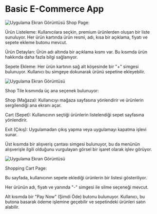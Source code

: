 # Basic E-Commerce App

![Uygulama Ekran Görüntüsü](file:///D:/Yeni%20klas%C3%B6r/shop_page.png)
Shop Page:

Ürün Listeleme: Kullanıcılara seçkin, premium ürünlerden oluşan bir liste sunuluyor. Her ürün kartında ürün resmi, adı, kısa bir açıklama, fiyatı ve sepete ekleme butonu mevcut.

Ürün Detayları: Ürün adı altında bir açıklama kısmı var. Bu kısımda ürün hakkında daha fazla bilgi sağlanıyor.

Sepete Ekleme: Her ürün kartının sağ alt köşesinde bir "+" simgesi bulunuyor. Kullanıcı bu simgeye dokunarak ürünü sepetine ekleyebilir.

![Uygulama Ekran Görüntüsü](file:///D:/Yeni%20klas%C3%B6r/shop_tile.png)

Shop Tile kısmında üç ana seçenek bulunuyor:

Shop (Mağaza): Kullanıcıyı mağaza sayfasına yönlendirir ve ürünlerin sergilendiği ana ekranı açar.

Cart (Sepet): Kullanıcının seçtiği ürünlerin listelendiği sepet sayfasına yönlendirir.

Exit (Çıkış): Uygulamadan çıkış yapma veya uygulamayı kapatma işlevi sunar.

Üst kısımda bir alışveriş çantası simgesi bulunuyor, bu da menünün alışverişle ilgili olduğunu vurgulayan görsel bir işaret olarak işlev görüyor.

![Uygulama Ekran Görüntüsü](file:///D:/Yeni%20klas%C3%B6r/cart_page.png)

Shopping Cart Page:

Bu sayfada, kullanıcının sepete eklediği ürünlerin bir listesi gösteriliyor.

Her ürünün adı, fiyatı ve yanında "-" simgesi ile silme seçeneği mevcut.

Alt kısımda bir "Pay Now" (Şimdi Öde) butonu bulunuyor. Kullanıcı, bu butona basarak ödeme işlemine geçebilir ve sepetindeki ürünleri satın alabilir.

